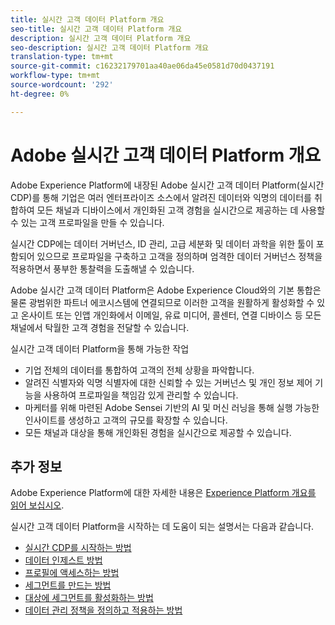 ```yaml
---
title: 실시간 고객 데이터 Platform 개요
seo-title: 실시간 고객 데이터 Platform 개요
description: 실시간 고객 데이터 Platform 개요
seo-description: 실시간 고객 데이터 Platform 개요
translation-type: tm+mt
source-git-commit: c16232179701aa40ae06da45e0581d70d0437191
workflow-type: tm+mt
source-wordcount: '292'
ht-degree: 0%

---
```



# Adobe 실시간 고객 데이터 Platform 개요

Adobe Experience Platform에 내장된 Adobe 실시간 고객 데이터 Platform(실시간 CDP)를 통해 기업은 여러 엔터프라이즈 소스에서 알려진 데이터와 익명의 데이터를 취합하여 모든 채널과 디바이스에서 개인화된 고객 경험을 실시간으로 제공하는 데 사용할 수 있는 고객 프로파일을 만들 수 있습니다.

실시간 CDP에는 데이터 거버넌스, ID 관리, 고급 세분화 및 데이터 과학을 위한 툴이 포함되어 있으므로 프로파일을 구축하고 고객을 정의하며 엄격한 데이터 거버넌스 정책을 적용하면서 풍부한 통찰력을 도출해낼 수 있습니다.

Adobe 실시간 고객 데이터 Platform은 Adobe Experience Cloud와의 기본 통합은 물론 광범위한 파트너 에코시스템에 연결되므로 이러한 고객을 원활하게 활성화할 수 있고 온사이트 또는 인앱 개인화에서 이메일, 유료 미디어, 콜센터, 연결 디바이스 등 모든 채널에서 탁월한 고객 경험을 전달할 수 있습니다.

실시간 고객 데이터 Platform을 통해 가능한 작업

* 기업 전체의 데이터를 통합하여 고객의 전체 상황을 파악합니다.
* 알려진 식별자와 익명 식별자에 대한 신뢰할 수 있는 거버넌스 및 개인 정보 제어 기능을 사용하여 프로파일을 책임감 있게 관리할 수 있습니다.
* 마케터를 위해 마련된 Adobe Sensei 기반의 AI 및 머신 러닝을 통해 실행 가능한 인사이트를 생성하고 고객의 규모를 확장할 수 있습니다.
* 모든 채널과 대상을 통해 개인화된 경험을 실시간으로 제공할 수 있습니다.

## 추가 정보

Adobe Experience Platform에 대한 자세한 내용은 [Experience Platform 개요를 읽어 보십시오](../landing/home.md).

실시간 고객 데이터 Platform을 시작하는 데 도움이 되는 설명서는 다음과 같습니다.

* [실시간 CDP를 시작하는 방법](get-started.md)
* [데이터 인제스트 방법](sources/sources-overview.md)
* [프로필에 액세스하는 방법](profile/profile-overview.md)
* [세그먼트를 만드는 방법](segmentation/segmentation-overview.md)
* [대상에 세그먼트를 활성화하는 방법](destinations/activate-destinations.md)
* [데이터 관리 정책을 정의하고 적용하는 방법](privacy/data-governance-overview.md)
